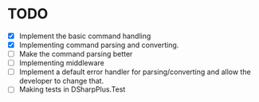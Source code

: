 # TODO

- [x] Implement the basic command handling
- [x] Implementing command parsing and converting.
- [ ] Make the command parsing better
- [ ] Implementing middleware
- [ ] Implement a default error handler for parsing/converting and allow the developer to change that.
- [ ] Making tests in DSharpPlus.Test